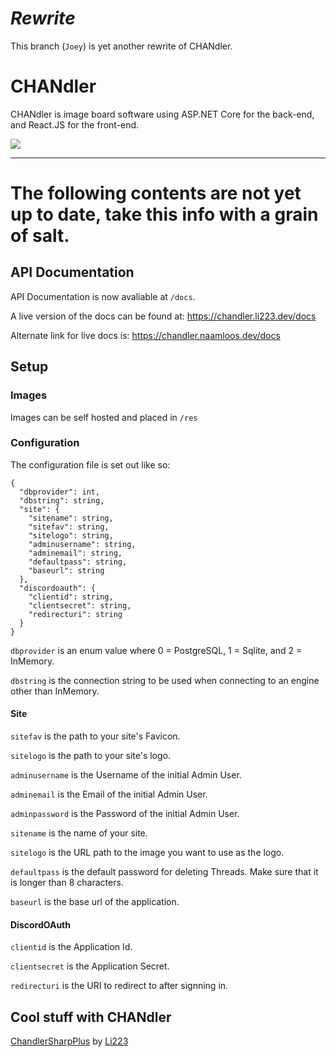 # ***Rewrite***
This branch (`Joey`) is yet another rewrite of CHANdler.

# CHANdler
CHANdler is image board software using ASP.NET Core for the back-end, and React.JS for the front-end.

![](https://i.kym-cdn.com/photos/images/newsfeed/000/779/388/d33.jpg)

------------------------------------------------
# The following contents are not yet up to date, take this info with a grain of salt.

## API Documentation
API Documentation is now avaliable at `/docs`.

A live version of the docs can be found at: https://chandler.li223.dev/docs

Alternate link for live docs is: https://chandler.naamloos.dev/docs

## Setup
### Images
Images can be self hosted and placed in `/res`

### Configuration
The configuration file is set out like so:

```
{
  "dbprovider": int,
  "dbstring": string,
  "site": {
    "sitename": string,
    "sitefav": string,
    "sitelogo": string,
    "adminusername": string,
    "adminemail": string,
    "defaultpass": string,
    "baseurl": string
  },
  "discordoauth": {
    "clientid": string,
    "clientsecret": string,
    "redirecturi": string
  }
}
```

`dbprovider` is an enum value where 0 = PostgreSQL, 1 = Sqlite, and 2 = InMemory.

`dbstring` is the connection string to be used when connecting to an engine other than InMemory.

#### Site

`sitefav` is the path to your site's Favicon.

`sitelogo` is the path to your site's logo.

`adminusername` is the Username of the initial Admin User.
 
`adminemail` is the Email of the initial Admin User.

`adminpassword` is the Password of the initial Admin User.

`sitename` is the name of your site.

`sitelogo` is the URL path to the image you want to use as the logo.

`defaultpass` is the default password for deleting Threads. Make sure that it is longer than 8 characters.

`baseurl` is the base url of the application.

#### DiscordOAuth

`clientid` is the Application Id.

`clientsecret` is the Application Secret.

`redirecturi` is the URI to redirect to after signning in.

## Cool stuff with CHANdler
[ChandlerSharpPlus](https://github.com/li223/ChandlerSharpPlus) by [Li223](https://github.com/li223)
